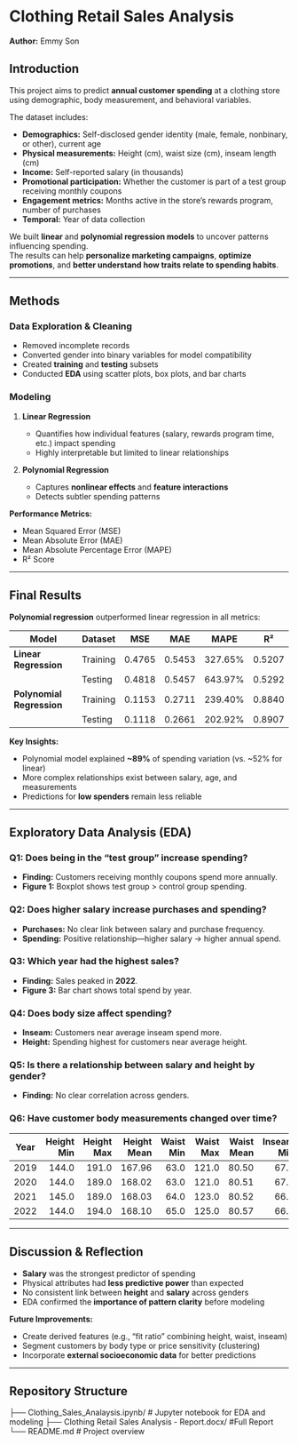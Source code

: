 # Clothing Retail Sales Analysis

**Author:** Emmy Son  

## Introduction
This project aims to predict **annual customer spending** at a clothing store using demographic, body measurement, and behavioral variables.  

The dataset includes:  
- **Demographics:** Self-disclosed gender identity (male, female, nonbinary, or other), current age  
- **Physical measurements:** Height (cm), waist size (cm), inseam length (cm)  
- **Income:** Self-reported salary (in thousands)  
- **Promotional participation:** Whether the customer is part of a test group receiving monthly coupons  
- **Engagement metrics:** Months active in the store’s rewards program, number of purchases  
- **Temporal:** Year of data collection  

We built **linear** and **polynomial regression models** to uncover patterns influencing spending.  
The results can help **personalize marketing campaigns**, **optimize promotions**, and **better understand how traits relate to spending habits**.

---

## Methods
### Data Exploration & Cleaning
- Removed incomplete records
- Converted gender into binary variables for model compatibility
- Created **training** and **testing** subsets
- Conducted **EDA** using scatter plots, box plots, and bar charts

### Modeling
1. **Linear Regression**
   - Quantifies how individual features (salary, rewards program time, etc.) impact spending
   - Highly interpretable but limited to linear relationships

2. **Polynomial Regression**
   - Captures **nonlinear effects** and **feature interactions**
   - Detects subtler spending patterns

**Performance Metrics:**  
- Mean Squared Error (MSE)  
- Mean Absolute Error (MAE)  
- Mean Absolute Percentage Error (MAPE)  
- R² Score  

---

## Final Results
**Polynomial regression** outperformed linear regression in all metrics:

| Model                    | Dataset       | MSE     | MAE     | MAPE    | R²     |
|--------------------------|--------------|---------|---------|---------|--------|
| **Linear Regression**    | Training     | 0.4765  | 0.5453  | 327.65% | 0.5207 |
|                          | Testing      | 0.4818  | 0.5457  | 643.97% | 0.5292 |
| **Polynomial Regression**| Training     | 0.1153  | 0.2711  | 239.40% | 0.8840 |
|                          | Testing      | 0.1118  | 0.2661  | 202.92% | 0.8907 |

**Key Insights:**
- Polynomial model explained **~89%** of spending variation (vs. ~52% for linear)
- More complex relationships exist between salary, age, and measurements
- Predictions for **low spenders** remain less reliable

---

## Exploratory Data Analysis (EDA)

### **Q1:** Does being in the “test group” increase spending?
- **Finding:** Customers receiving monthly coupons spend more annually.
- **Figure 1:** Boxplot shows test group > control group spending.

### **Q2:** Does higher salary increase purchases and spending?
- **Purchases:** No clear link between salary and purchase frequency.
- **Spending:** Positive relationship—higher salary → higher annual spend.

### **Q3:** Which year had the highest sales?
- **Finding:** Sales peaked in **2022**.
- **Figure 3:** Bar chart shows total spend by year.

### **Q4:** Does body size affect spending?
- **Inseam:** Customers near average inseam spend more.
- **Height:** Spending highest for customers near average height.

### **Q5:** Is there a relationship between salary and height by gender?
- **Finding:** No clear correlation across genders.

### **Q6:** Have customer body measurements changed over time?
| Year | Height Min | Height Max | Height Mean | Waist Min | Waist Max | Waist Mean | Inseam Min | Inseam Max | Inseam Mean |
|------|-----------:|-----------:|------------:|----------:|----------:|-----------:|-----------:|-----------:|------------:|
| 2019 | 144.0      | 191.0      | 167.96      | 63.0      | 121.0     | 80.50      | 67.0       | 81.0       | 73.99       |
| 2020 | 144.0      | 189.0      | 168.02      | 63.0      | 121.0     | 80.51      | 67.0       | 81.0       | 74.00       |
| 2021 | 145.0      | 189.0      | 168.03      | 64.0      | 123.0     | 80.52      | 66.0       | 83.0       | 73.99       |
| 2022 | 144.0      | 194.0      | 168.10      | 65.0      | 125.0     | 80.57      | 66.0       | 81.0       | 74.04       |

---

## Discussion & Reflection
- **Salary** was the strongest predictor of spending  
- Physical attributes had **less predictive power** than expected  
- No consistent link between **height** and **salary** across genders  
- EDA confirmed the **importance of pattern clarity** before modeling  

**Future Improvements:**
- Create derived features (e.g., “fit ratio” combining height, waist, inseam)  
- Segment customers by body type or price sensitivity (clustering)  
- Incorporate **external socioeconomic data** for better predictions  

---

## Repository Structure
├── Clothing_Sales_Analaysis.ipynb/ # Jupyter notebook for EDA and modeling
├── Clothing Retail Sales Analysis - Report.docx/ #Full Report
└── README.md # Project overview

